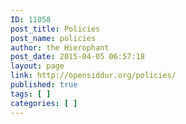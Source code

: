 ```yaml
---
ID: 11058
post_title: Policies
post_name: policies
author: the Hierophant
post_date: 2015-04-05 06:57:18
layout: page
link: http://opensiddur.org/policies/
published: true
tags: [ ]
categories: [ ]
---
```

